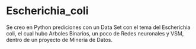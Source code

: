 # Escherichia_coli
Se creo en Python prediciones con un Data Set con el tema del Escherichia coli, el cual hubo Arboles Binarios, un poco de Redes neuronales y VSM, dentro de un proyecto de Mineria de Datos.
